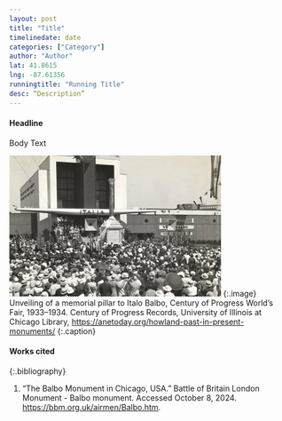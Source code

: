 ```yaml
---
layout: post 
title: "Title" 
timelinedate: date 
categories: ["Category"] 
author: "Author" 
lat: 41.8615 
lng: -87.61356 
runningtitle: "Running Title" 
desc: “Description” 
---
```


#### Headline
Body Text

![Unveiling of a memorial pillar](images/ItaloBalbo1.jpg)
{:.image}
Unveiling of a memorial pillar to Italo Balbo, Century of Progress World’s Fair, 1933–1934. Century of Progress Records, University of Illinois at Chicago Library, https://anetoday.org/howland-past-in-present-monuments/
{:.caption}

#### Works cited 
{:.bibliography}
1. “The Balbo Monument in Chicago, USA.” Battle of Britain London Monument - Balbo monument. Accessed October 8, 2024. https://bbm.org.uk/airmen/Balbo.htm. 
